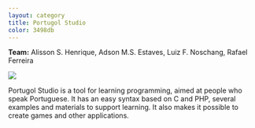 ```yaml
---
layout: category
title: Portugol Studio
color: 3498db
---
```


**Team:** Alisson S. Henrique, Adson M.S. Estaves, Luiz F. Noschang, Rafael Ferreira

![](http://i.ytimg.com/vi/kMZtpKotFHI/maxresdefault.jpg)

Portugol Studio is a tool for learning programming, aimed at people who speak Portuguese. It has an easy syntax based on C and PHP, several examples and materials to support learning. It also makes it possible to create games and other applications.